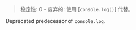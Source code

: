 <!-- YAML
added: v0.3.0
deprecated: v0.11.3
-->

> 稳定性: 0 - 废弃的: 使用 [`console.log()`] 代替。

Deprecated predecessor of `console.log`.

